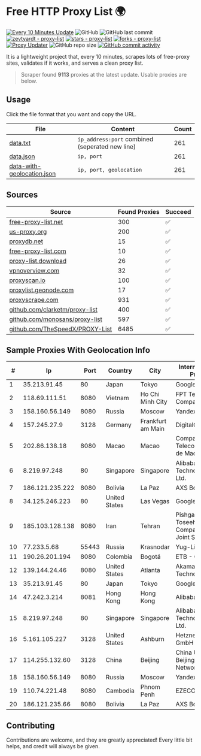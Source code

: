 
# Free HTTP Proxy List 🌍

[![Every 10 Minutes Update](https://github.com/mertguvencli/http-proxy-list/actions/workflows/main.yml/badge.svg?branch=main)](https://github.com/mertguvencli/http-proxy-list/actions/workflows/main.yml)
![GitHub](https://img.shields.io/github/license/mertguvencli/http-proxy-list)
![GitHub last commit](https://img.shields.io/github/last-commit/mertguvencli/http-proxy-list)
[![zevtyardt - proxy-list](https://img.shields.io/static/v1?label=zevtyardt&message=proxy-list&color=blue&logo=github)](https://github.com/zevtyardt/proxy-list "Go to GitHub repo")
[![stars - proxy-list](https://img.shields.io/github/stars/zevtyardt/proxy-list?style=social)](https://github.com/zevtyardt/proxy-list)
[![forks - proxy-list](https://img.shields.io/github/forks/zevtyardt/proxy-list?style=social)](https://github.com/zevtyardt/proxy-list)
[![Proxy Updater](https://github.com/zevtyardt/proxy-list/workflows/Proxy%20Updater/badge.svg)](https://github.com/zevtyardt/proxy-list/actions?query=workflow:"Proxy+Updater")
![GitHub repo size](https://img.shields.io/github/repo-size/zevtyardt/proxy-list)
[![GitHub commit activity](https://img.shields.io/github/commit-activity/m/zevtyardt/proxy-list?logo=commits)](https://github.com/zevtyardt/proxy-list/commits/main)

It is a lightweight project that, every 10 minutes, scrapes lots of free-proxy sites, validates if it works, and serves a clean proxy list.

> Scraper found **9113** proxies at the latest update. Usable proxies are below.

## Usage

Click the file format that you want and copy the URL.

|File|Content|Count|
|----|-------|-----|
|[data.txt](https://raw.githubusercontent.com/mertguvencli/http-proxy-list/main/proxy-list/data.txt)|`ip_address:port` combined (seperated new line)|261|
|[data.json](https://raw.githubusercontent.com/mertguvencli/http-proxy-list/main/proxy-list/data.json)|`ip, port`|261|
|[data-with-geolocation.json](https://raw.githubusercontent.com/mertguvencli/http-proxy-list/main/proxy-list/data-with-geolocation.json)|`ip, port, geolocation`|261|

## Sources

|Source|Found Proxies|Succeed|
|------|-------------|-------|
|[free-proxy-list.net](https://free-proxy-list.net)|300|✅|
|[us-proxy.org](https://www.us-proxy.org)|200|✅|
|[proxydb.net](http://proxydb.net)|15|✅|
|[free-proxy-list.com](https://free-proxy-list.com/?page=&port=&type%5B%5D=http&type%5B%5D=https&up_time=0&search=Search)|10|✅|
|[proxy-list.download](https://www.proxy-list.download/HTTP)|26|✅|
|[vpnoverview.com](https://vpnoverview.com/privacy/anonymous-browsing/free-proxy-servers)|32|✅|
|[proxyscan.io](https://www.proxyscan.io)|100|✅|
|[proxylist.geonode.com](https://proxylist.geonode.com/api/proxy-list?limit=300&page=1&sort_by=lastChecked&sort_type=desc&protocols=http,https)|17|✅|
|[proxyscrape.com](https://api.proxyscrape.com/v2/?request=displayproxies&protocol=http&timeout=10000&country=all&ssl=all&anonymity=all)|931|✅|
|[github.com/clarketm/proxy-list](https://raw.githubusercontent.com/clarketm/proxy-list/master/proxy-list-raw.txt)|400|✅|
|[github.com/monosans/proxy-list](https://raw.githubusercontent.com/monosans/proxy-list/main/proxies/http.txt)|597|✅|
|[github.com/TheSpeedX/PROXY-List](https://raw.githubusercontent.com/TheSpeedX/PROXY-List/master/http.txt)|6485|✅|


## Sample Proxies With Geolocation Info

|#|Ip|Port|Country|City|Internet Service Provider|
|-|--|----|-------|----|-------------------------|
|1|35.213.91.45|80|Japan|Tokyo|Google LLC|
|2|118.69.111.51|8080|Vietnam|Ho Chi Minh City|FPT Telecom Company|
|3|158.160.56.149|8080|Russia|Moscow|Yandex.Cloud LLC|
|4|157.245.27.9|3128|Germany|Frankfurt am Main|DigitalOcean, LLC|
|5|202.86.138.18|8080|Macao|Macao|Companhia de Telecomunicacoes de Macau|
|6|8.219.97.248|80|Singapore|Singapore|Alibaba (US) Technology Co., Ltd.|
|7|186.121.235.222|8080|Bolivia|La Paz|AXS Bolivia S. A.|
|8|34.125.246.223|80|United States|Las Vegas|Google LLC|
|9|185.103.128.138|8080|Iran|Tehran|Pishgaman Toseeh Ertebatat Company (Private Joint Stock)|
|10|77.233.5.68|55443|Russia|Krasnodar|Yug-Link|
|11|190.26.201.194|8080|Colombia|Bogotá|ETB - Colombia|
|12|139.144.24.46|8080|United States|Atlanta|Akamai Technologies, Inc.|
|13|35.213.91.45|80|Japan|Tokyo|Google LLC|
|14|47.242.3.214|8081|Hong Kong|Hong Kong|Alibaba.com LLC|
|15|8.219.97.248|80|Singapore|Singapore|Alibaba (US) Technology Co., Ltd.|
|16|5.161.105.227|3128|United States|Ashburn|Hetzner Online GmbH|
|17|114.255.132.60|3128|China|Beijing|China Unicom Beijing Province Network|
|18|158.160.56.149|8080|Russia|Moscow|Yandex.Cloud LLC|
|19|110.74.221.48|8080|Cambodia|Phnom Penh|EZECOM limited|
|20|186.121.235.66|8080|Bolivia|La Paz|AXS Bolivia S. A.|



## Contributing

Contributions are welcome, and they are greatly appreciated! Every
little bit helps, and credit will always be given.


